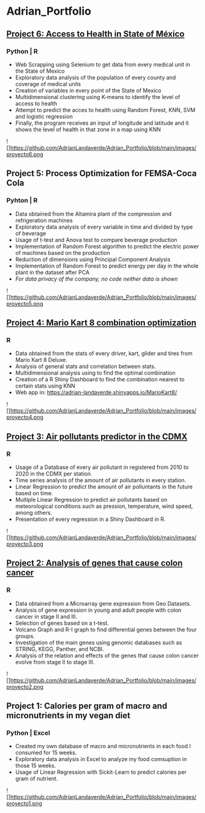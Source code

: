 # Adrian_Portfolio


## [Project 6: Access to Health in State of México](https://github.com/AdrianLandaverde/10K_Challenge)
### Python | R
   - Web Scrapping using Selenium to get data from every medical unit in the State of Mexico
   - Exploratory data analysis of the population of every county and coverage of medical units
   - Creation of variables in every point of the State of Mexico
   - Multidimensional clustering using K-means to identify the level of access to health
   - Attempt to predict the acces to health using Random Forest, KNN, SVM and logistic regression
   - Finally, the program receives an input of longitude and latitude and it shows the level of health in that zone in a map using KNN

![]https://github.com/AdrianLandaverde/Adrian_Portfolio/blob/main/images/proyecto6.png

## Project 5: Process Optimization for FEMSA-Coca Cola
### Pyhton | R
   - Data obtained from the Altamira plant of the compression and refrigeration machines
   - Exploratory data analysis of every variable in time and divided by type of beverage
   - Usage of t-test and Anova test to compare beverage production
   - Implementation of Random Forest algorithm to predict the electric power of machines based on the production
   - Reduction of dimensions using Principal Component Analysis
   - Implementation of Random Forest to predict energy per day in the whole plant in the dataset after PCA
   - *For data privacy of the company, no code neither data is shown*

![]https://github.com/AdrianLandaverde/Adrian_Portfolio/blob/main/images/proyecto5.png

## [Project 4: Mario Kart 8 combination optimization](https://github.com/AdrianLandaverde/Combinaciones_Mario_Kart_8)
### R
   - Data obtained from the stats of every driver, kart, glider and tires from Mario Kart 8 Deluxe.
   - Analysis of general stats and correlation between stats.
   - Multidimensional analysis using to find the optimal combination
   - Creation of a R Shiny Dashboard to find the combination nearest to certain stats using KNN
   - Web app in: https://adrian-landaverde.shinyapps.io/MarioKart8/

![]https://github.com/AdrianLandaverde/Adrian_Portfolio/blob/main/images/proyecto4.png

## [Project 3: Air pollutants predictor in the CDMX](https://github.com/AdrianLandaverde/Contaminantes_en_la_CDMX)
### R
   - Usage of a Database of every air pollutant in registered from 2010 to 2020 in the CDMX per station.
   - Time series analysis of the amount of air pollutants in every station.
   - Linear Regression to predict the amount of air polluntants in the future based on time.
   - Multiple Linear Regression to predict air pollutants based on meteorological conditions such as pression, temperature, wind speed, among others.
   - Presentation of every regression in a Shiny Dashboard in R.

![]https://github.com/AdrianLandaverde/Adrian_Portfolio/blob/main/images/proyecto3.png

## [Project 2: Analysis of genes that cause colon cancer](https://github.com/AdrianLandaverde/Genes_Cancer_de_Colon)
### R
   - Data obtained from a Microarray gene expression from Geo Datasets.
   - Analysis of gene expression in young and adult people with colon cancer in stage II and III.
   - Selection of genes based on a t-test.
   - Volcano Graph and R-I graph to find differential genes between the four groups.
   - Investigation of the main genes using genomic databases such as STRING, KEGG, Panther, and NCBI.
   - Analysis of the relation and effects of the genes that cause colon cancer evolve from stage II to stage III.

![]https://github.com/AdrianLandaverde/Adrian_Portfolio/blob/main/images/proyecto2.png

## Project 1: Calories per gram of macro and micronutrients in my vegan diet
### Python | Excel
   - Created my own database of macro and micronutrients in each food I consumed for 15 weeks.
   - Exploratory data analysis in Excel to analyze my food comsuption in those 15 weeks.
   - Usage of Linear Regression with Sickit-Learn to predict calories per gram of nutrient.


![]https://github.com/AdrianLandaverde/Adrian_Portfolio/blob/main/images/proyecto1.png
